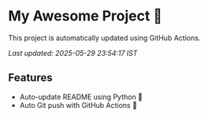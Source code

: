 # My Awesome Project 🚀

This project is automatically updated using GitHub Actions.

_Last updated: 2025-05-29 23:54:17 IST_

## Features
- Auto-update README using Python 🐍
- Auto Git push with GitHub Actions 🤖
